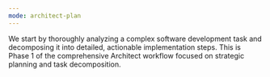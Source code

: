 ```yaml
---
mode: architect-plan
---
```

We start by thoroughly analyzing a complex software development task and decomposing it into detailed, actionable implementation steps. This is Phase 1 of the comprehensive Architect workflow focused on strategic planning and task decomposition.